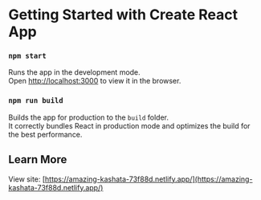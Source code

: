 # Getting Started with Create React App

### `npm start`

Runs the app in the development mode.\
Open [http://localhost:3000](http://localhost:3000) to view it in the browser.

### `npm run build`

Builds the app for production to the `build` folder.\
It correctly bundles React in production mode and optimizes the build for the best performance.

## Learn More

View site: [https://amazing-kashata-73f88d.netlify.app/](https://amazing-kashata-73f88d.netlify.app/)
